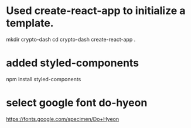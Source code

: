 # Used create-react-app to initialize a template.
mkdir crypto-dash
cd crypto-dash
create-react-app .

# added styled-components
npm install styled-components

# select google font do-hyeon
https://fonts.google.com/specimen/Do+Hyeon

